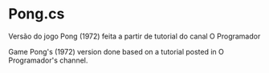 # Pong.cs

Versão do jogo Pong (1972) feita a partir de tutorial do canal O Programador

Game Pong's (1972) version done based on a tutorial posted in O Programador's channel.
